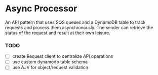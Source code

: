 # Async Processor
An API pattern that uses SQS queues and a DynamoDB table to track requests and process them asynchronously. The sender can retrieve the status of the request and result at their own leisure.

### TODO

- [ ] create Request client to centralize API operations
- [ ] use custom dynamodb table schema
- [ ] use AJV for object/request validation